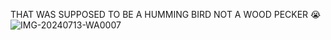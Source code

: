 THAT WAS SUPPOSED TO BE A HUMMING BIRD NOT A WOOD PECKER 😭
![IMG-20240713-WA0007](https://github.com/user-attachments/assets/7db6df57-2c60-4141-945d-6c7627d66158)
